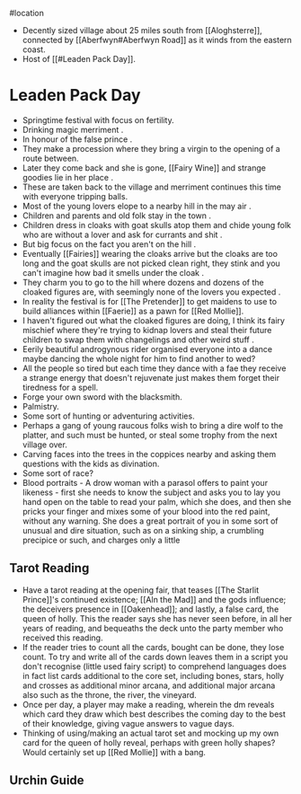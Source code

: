 #location
* Decently sized village about 25 miles south from [[Aloghsterre]], connected by [[Aberfwyn#Aberfwyn Road]] as it winds from the eastern coast.
* Host of [[#Leaden Pack Day]].
# Leaden Pack Day
* Springtime festival with focus on fertility.
* Drinking magic merriment .
* In honour of the false prince .
* They make a procession where they bring a virgin to the opening of a route between.
* Later they come back and she is gone, [[Fairy Wine]] and strange goodies lie in her place .
* These are taken back to the village and merriment continues this time with everyone tripping balls.
* Most of the young lovers elope to a nearby hill in the may air .
* Children and parents and old folk stay in the town .
* Children dress in cloaks with goat skulls atop them and chide young folk who are without a lover and ask for currants and shit .
* But big focus on the fact you aren't on the hill .
* Eventually [[Fairies]] wearing the cloaks arrive but the cloaks are too long and the goat skulls are not picked clean right, they stink and you can't imagine how bad it smells under the cloak .
* They charm you to go to the hill where dozens and dozens of the cloaked figures are, with seemingly none of the lovers you expected .
* In reality the festival is for [[The Pretender]] to get maidens to use to build alliances within [[Faerie]] as a pawn for [[Red Mollie]].
* I haven't figured out what the cloaked figures are doing, I think its fairy mischief where they're trying to kidnap lovers and steal their future children to swap them with changelings and other weird stuff .
* Eerily beautiful androgynous rider organised everyone into a dance maybe dancing the whole night for him to find another to wed?
* All the people so tired but each time they dance with a fae they receive a strange energy that doesn't rejuvenate just makes them forget their tiredness for a spell.
* Forge your own sword with the blacksmith.
* Palmistry.
* Some sort of hunting or adventuring activities.
* Perhaps a gang of young raucous folks wish to bring a dire wolf to the platter, and such must be hunted, or steal some trophy from the next village over.
* Carving faces into the trees in the coppices nearby and asking them questions with the kids as divination.
* Some sort of race?
* Blood portraits - A drow woman with a parasol offers to paint your likeness - first she needs to know the subject and asks you to lay you hand open on the table to read your palm, which she does, and then she pricks your finger and mixes some of your blood into the red paint, without any warning. She does a great portrait of you in some sort of unusual and dire situation, such as on a sinking ship, a crumbling precipice or such, and charges only a little 
## Tarot Reading
* Have a tarot reading at the opening fair, that teases [[The Starlit Prince]]'s continued existence; [[Aln the Mad]] and the gods influence; the deceivers presence in [[Oakenhead]]; and lastly, a false card, the queen of holly. This the reader says she has never seen before, in all her years of reading, and bequeaths the deck unto the party member who received this reading.
* If the reader tries to count all the cards, bought can be done, they lose count. To try and write all of the cards down leaves them in a script you don't recognise (little used fairy script) to comprehend languages does in fact list cards additional to the core set, including bones, stars, holly and crosses as additional minor arcana, and additional major arcana also such as the throne, the river, the vineyard. 
* Once per day, a player may make a reading, wherein the dm reveals which card they draw which best describes the coming day to the best of their knowledge, giving vague answers to vague days.
* Thinking of using/making an actual tarot set and mocking up my own card for the queen of holly reveal, perhaps with green holly shapes? Would certainly set up [[Red Mollie]] with a bang. 
## Urchin Guide